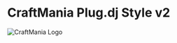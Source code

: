 # CraftMania Plug.dj Style v2

![CraftMania Logo](https://craftmaniacz.github.io/PlugStyle-v2/images/logo.png)
